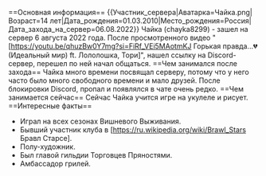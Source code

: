==Основная информация==
{{Участник_сервера|Аватарка=Чайка.png|Возраст=14 лет|Дата_рождения=01.03.2010|Место_рождения=Россия|Дата_захода_на_сервер=06.08.2022}}
Чайка (chayka8299) - зашел на сервер 6 августа 2022 года. После просмотренного видео "[https://youtu.be/qhuzBw0Y7mg?si=FiRf_VEi5MAotmKJ Горькая правда...💔 (Идеальный мир) ft. Лололошка, Тори]", нашел ссылку на Discord-сервер, перешел по ней начал общаться.
==Чем занимался после захода==
Чайка много времени посвящал серверу, потому что у него часто было много свободного времени и мало друзей. После блокировки Discord, пропал и появлялся в чате очень редко.
==Чем занимается сейчас==
Сейчас Чайка учится игре на укулеле и рисует.
==Интересные факты==

* Играл на всех сезонах Вишневого Выживания.
* Бывший участник клуба в [https://ru.wikipedia.org/wiki/Brawl_Stars Бравл Старсе].
* Полу-художник.
* Был главой гильдии Торговцев Пряностями.
* Амбассадор грилей.

 